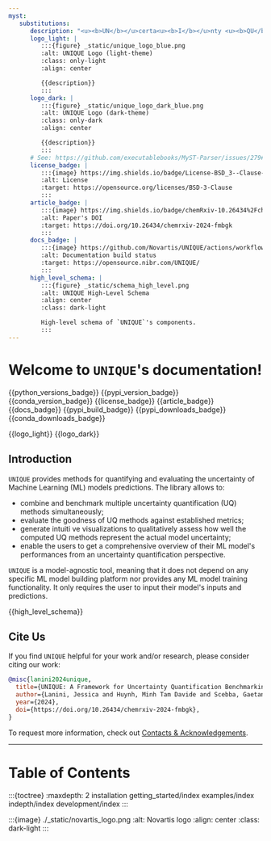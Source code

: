 ```yaml
---
myst:
   substitutions:
      description: "<u><b>UN</b></u>certa<u><b>I</b></u>nty <u><b>QU</b></u>antification b<u><b>E</b></u>nchmark: a Python library for benchmarking uncertainty estimation and quantification methods for Machine Learning models predictions."
      logo_light: |
         :::{figure} _static/unique_logo_blue.png
         :alt: UNIQUE Logo (light-theme)
         :class: only-light
         :align: center

         {{description}}
         :::
      logo_dark: |
         :::{figure} _static/unique_logo_dark_blue.png
         :alt: UNIQUE Logo (dark-theme)
         :class: only-dark
         :align: center

         {{description}}
         :::
      # See: https://github.com/executablebooks/MyST-Parser/issues/279#issuecomment-752948379
      license_badge: |
         :::{image} https://img.shields.io/badge/License-BSD_3--Clause-red
         :alt: License
         :target: https://opensource.org/licenses/BSD-3-Clause
         :::
      article_badge: |
         :::{image} https://img.shields.io/badge/chemRxiv-10.26434%2Fchemrxiv--2024--fmbgk-yellow
         :alt: Paper's DOI
         :target: https://doi.org/10.26434/chemrxiv-2024-fmbgk
         :::
      docs_badge: |
         :::{image} https://github.com/Novartis/UNIQUE/actions/workflows/docs.yml/badge.svg?branch=main
         :alt: Documentation build status
         :target: https://opensource.nibr.com/UNIQUE/
         :::
      high_level_schema: |
         :::{figure} _static/schema_high_level.png
         :alt: UNIQUE High-Level Schema
         :align: center
         :class: dark-light

         High-level schema of `UNIQUE`'s components.
         :::
---
```


# Welcome to `UNIQUE`'s documentation!

{{python_versions_badge}} {{pypi_version_badge}} {{conda_version_badge}} {{license_badge}} {{article_badge}} {{docs_badge}} {{pypi_build_badge}} {{pypi_downloads_badge}} {{conda_downloads_badge}}

{{logo_light}} {{logo_dark}}

## Introduction

`UNIQUE` provides methods for quantifying and evaluating the uncertainty of Machine Learning (ML) models predictions. The library allows to:
* combine and benchmark multiple uncertainty quantification (UQ) methods simultaneously;
* evaluate the goodness of UQ methods against established metrics;
* generate intuiti ve visualizations to qualitatively assess how well the computed UQ methods represent the actual model uncertainty;
* enable the users to get a comprehensive overview of their ML model's performances from an uncertainty quantification perspective.

`UNIQUE` is a model-agnostic tool, meaning that it does not depend on any specific ML model building platform nor provides any ML model training functionality. It only requires the user to input their model's inputs and predictions.

{{high_level_schema}}

## Cite Us

If you find `UNIQUE` helpful for your work and/or research, please consider citing our work:

```bibtex
@misc{lanini2024unique,
  title={UNIQUE: A Framework for Uncertainty Quantification Benchmarking},
  author={Lanini, Jessica and Huynh, Minh Tam Davide and Scebba, Gaetano and Schneider, Nadine and Rodr{\'\i}guez-P{\'e}rez, Raquel},
  year={2024},
  doi={https://doi.org/10.26434/chemrxiv-2024-fmbgk},
}
```

To request more information, check out [Contacts & Acknowledgements](development/contacts.md#contacts--acknowledgements).


---

# Table of Contents

:::{toctree}
:maxdepth: 2
installation
getting_started/index
examples/index
indepth/index
development/index
:::

:::{image} ./_static/novartis_logo.png
:alt: Novartis logo
:align: center
:class: dark-light
:::
